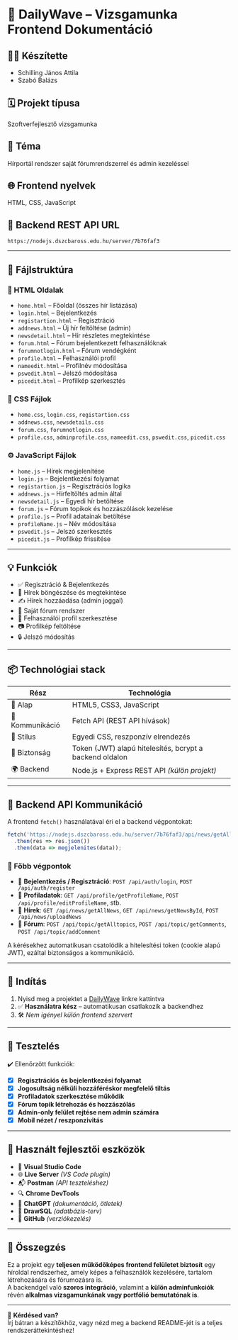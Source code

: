 
# 🌊 DailyWave – Vizsgamunka Frontend Dokumentáció

## 👨‍💻 Készítette
- Schilling János Attila  
- Szabó Balázs  

## 🗓️ Projekt típusa
Szoftverfejlesztő vizsgamunka  

## 🎯 Téma
Hírportál rendszer saját fórumrendszerrel és admin kezeléssel  

## 🌐 Frontend nyelvek
HTML, CSS, JavaScript  

## 🔗 Backend REST API URL
`https://nodejs.dszcbaross.edu.hu/server/7b76faf3`

---

## 📁 Fájlstruktúra

### 🧾 HTML Oldalak
- `home.html` – Főoldal (összes hír listázása)  
- `login.html` – Bejelentkezés  
- `registartion.html` – Regisztráció  
- `addnews.html` – Új hír feltöltése (admin)  
- `newsdetail.html` – Hír részletes megtekintése  
- `forum.html` – Fórum bejelentkezett felhasználóknak  
- `forumnotlogin.html` – Fórum vendégként  
- `profile.html` – Felhasználói profil  
- `nameedit.html` – Profilnév módosítása  
- `pswedit.html` – Jelszó módosítása  
- `picedit.html` – Profilkép szerkesztés  

### 🎨 CSS Fájlok
- `home.css`, `login.css`, `registartion.css`  
- `addnews.css`, `newsdetails.css`  
- `forum.css`, `forumnotlogin.css`  
- `profile.css`, `adminprofile.css`, `nameedit.css`, `pswedit.css`, `picedit.css`

### ⚙️ JavaScript Fájlok
- `home.js` – Hírek megjelenítése  
- `login.js` – Bejelentkezési folyamat  
- `registartion.js` – Regisztrációs logika  
- `addnews.js` – Hírfeltöltés admin által  
- `newsdetail.js` – Egyedi hír betöltése  
- `forum.js` – Fórum topikok és hozzászólások kezelése  
- `profile.js` – Profil adatainak betöltése  
- `profileName.js` – Név módosítása  
- `pswedit.js` – Jelszó szerkesztés  
- `picedit.js` – Profilkép frissítése  

---

## 💡 Funkciók

- ✅ Regisztráció & Bejelentkezés  
- 📰 Hírek böngészése és megtekintése  
- ✍️ Hírek hozzáadása (admin joggal)  
- 💬 Saját fórum rendszer  
- 👤 Felhasználói profil szerkesztése  
- 📷 Profilkép feltöltése  
- 🔒 Jelszó módosítás  

---

## 📦 Technológiai stack

| Rész | Technológia |
|------|-------------|
| 🔧 Alap | HTML5, CSS3, JavaScript |
| 🔁 Kommunikáció | Fetch API (REST API hívások) |
| 🎨 Stílus | Egyedi CSS, reszponzív elrendezés |
| 🔐 Biztonság | Token (JWT) alapú hitelesítés, bcrypt a backend oldalon |
| 🌍 Backend | Node.js + Express REST API *(külön projekt)* |

---

## 🔗 Backend API Kommunikáció

A frontend `fetch()` használatával éri el a backend végpontokat:

```js
fetch('https://nodejs.dszcbaross.edu.hu/server/7b76faf3/api/news/getAllNews')
  .then(res => res.json())
  .then(data => megjelenites(data));
```

### 🔄 Főbb végpontok

- 🔑 **Bejelentkezés / Regisztráció**: `POST /api/auth/login`, `POST /api/auth/register`  
- 👤 **Profiladatok**: `GET /api/profile/getProfileName`, `POST /api/profile/editProfileName`, stb.  
- 📰 **Hírek**: `GET /api/news/getAllNews`, `GET /api/news/getNewsById`, `POST /api/news/uploadNews`  
- 💬 **Fórum**: `POST /api/topic/getAlltopics`, `POST /api/topic/getComments`, `POST /api/topic/addComment`  

A kérésekhez automatikusan csatolódik a hitelesítési token (cookie alapú JWT), ezáltal biztonságos a kommunikáció.

---

## 🚀 Indítás

1. Nyisd meg a projektet a [DailyWave](https://dailywave.netlify.app/) linkre kattintva  
2. ✅ **Használatra kész** – automatikusan csatlakozik a backendhez  
3. 🛠️ *Nem igényel külön frontend szervert*

---

## 🧪 Tesztelés

✔️ Ellenőrzött funkciók:

- [x] **Regisztrációs és bejelentkezési folyamat**  
- [x] **Jogosultság nélküli hozzáféréskor megfelelő tiltás**  
- [x] **Profiladatok szerkesztése működik**  
- [x] **Fórum topik létrehozás és hozzászólás**  
- [x] **Admin-only felület rejtése nem admin számára**  
- [x] **Mobil nézet / reszponzivitás**

---

## 🧰 Használt fejlesztői eszközök

- 📝 **Visual Studio Code**  
- 🌐 **Live Server** *(VS Code plugin)*  
- 📬 **Postman** *(API teszteléshez)*  
- 🔍 **Chrome DevTools**  
- 🧠 **ChatGPT** *(dokumentáció, ötletek)*  
- 🧭 **DrawSQL** *(adatbázis-terv)*  
- 🐙 **GitHub** *(verziókezelés)*

---

## 🏁 Összegzés

Ez a projekt egy **teljesen működőképes frontend felületet biztosít** egy híroldal rendszerhez, amely képes a felhasználók kezelésére, tartalom létrehozására és fórumozásra is.  
A backendgel való **szoros integráció**, valamint a **külön adminfunkciók** révén **alkalmas vizsgamunkának vagy portfólió bemutatónak is**.

---

📩 **Kérdésed van?**  
Írj bátran a készítőkhöz, vagy nézd meg a backend README-jét is a teljes rendszeráttekintéshez!
